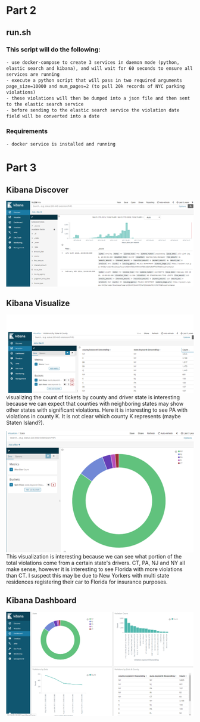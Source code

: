 # Part 2

## run.sh
### This script will do the following:
	- use docker-compose to create 3 services in daemon mode (python, elastic search and kibana), and will wait for 60 seconds to ensure all services are running
	- execute a python script that will pass in two required arguments page_size=10000 and num_pages=2 (to pull 20k records of NYC parking violations)
	- these violations will then be dumped into a json file and then sent to the elastic search service
	- before sending to the elastic search service the violation date field will be converted into a date

### Requirements
	- docker service is installed and running

# Part 3
## Kibana Discover
![Discover](/img/Kibana_Discover.png)

## Kibana Visualize
![Visualize1](/img/Kibana_Visualize_StateCounty.png)
visualizing the count of tickets by county and driver state is interesting because we can expect that counties with neighboring states may show other states with significant violations.
Here it is interesting to see PA with violations in county K.  It is not clear which county K represents (maybe Staten Island?).

![Visualize2](/img/Kibana_Visualize_State.png)
This visualization is interesting because we can see what portion of the total violations come from a certain state's drivers.  CT, PA, NJ and NY all make sense, however it is interesting to see Florida with more violations than CT.
I suspect this may be due to New Yorkers with multi state residences registering their car to Florida for insurance purposes.

## Kibana Dashboard
![Dashboard](/img/Kibana_Dashboard.png)

